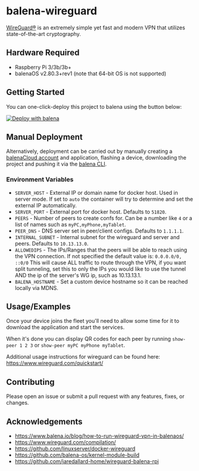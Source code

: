 # balena-wireguard

[WireGuard®](https://www.wireguard.com/) is an extremely simple yet fast and modern VPN that utilizes state-of-the-art cryptography.

## Hardware Required

- Raspberry Pi 3/3b/3b+
- balenaOS v2.80.3+rev1 (note that 64-bit OS is not supported)

## Getting Started

You can one-click-deploy this project to balena using the button below:

[![Deploy with balena](https://balena.io/deploy.svg)](https://dashboard.balena-cloud.com/deploy?repoUrl=https://github.com/klutchell/balena-wireguard&defaultDeviceType=raspberrypi3)

## Manual Deployment

Alternatively, deployment can be carried out by manually creating a [balenaCloud account](https://dashboard.balena-cloud.com) and application,
flashing a device, downloading the project and pushing it via the [balena CLI](https://github.com/balena-io/balena-cli).

### Environment Variables

- `SERVER_HOST` - External IP or domain name for docker host. Used in server mode. If set to `auto` the container will try to determine and set the external IP automatically.
- `SERVER_PORT` - External port for docker host. Defaults to `51820`.
- `PEERS` - Number of peers to create confs for. Can be a number like `4` or a list of names such as `myPC,myPhone,myTablet`.
- `PEER_DNS` - DNS server set in peer/client configs. Defaults to `1.1.1.1`.
- `INTERNAL_SUBNET` - Internal subnet for the wireguard and server and peers. Defaults to `10.13.13.0`.
- `ALLOWEDIPS` - The IPs/Ranges that the peers will be able to reach using the VPN connection. If not specified the default value is: `0.0.0.0/0, ::0/0` This will cause ALL traffic to route through the VPN, if you want split tunneling, set this to only the IPs you would like to use the tunnel AND the ip of the server's WG ip, such as 10.13.13.1.
- `BALENA_HOSTNAME` - Set a custom device hostname so it can be reached locally via MDNS.

## Usage/Examples

Once your device joins the fleet you'll need to allow some time for it to download the application and start the services.

When it's done you can display QR codes for each peer by running `show-peer 1 2 3` or `show-peer myPC myPhone myTablet`.

Additional usage instructions for wireguard can be found here: <https://www.wireguard.com/quickstart/>

## Contributing

Please open an issue or submit a pull request with any features, fixes, or changes.

## Acknowledgements

- <https://www.balena.io/blog/how-to-run-wireguard-vpn-in-balenaos/>
- <https://www.wireguard.com/compilation/>
- <https://github.com/linuxserver/docker-wireguard>
- <https://github.com/balena-os/kernel-module-build>
- <https://github.com/jaredallard-home/wireguard-balena-rpi>

